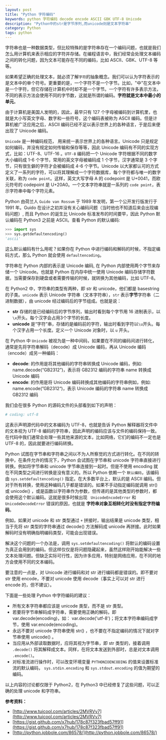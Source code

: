```yaml
---
layout: post
title: "Python 字符编码"
keywords: python 字符编码 decode encode ASCII GBK UTF-8 Unicode
description: "Python中的str是字节序列,而unicode则是文本字符串"
category: Python
tags: python
---
```


字符串也是一种数据类型，但比较特殊的是字符串存在一个编码问题，也就是我们怎么用计算机来表示相应的字符并存储。在编程语言中，我们经常会处理文本编码之间的转化问题，因为文本可能存在不同的编码，比如 ASCII、GBK、UTF-8 等等。

如果希望正确的处理文本，就必须了解`字符`的抽象概念。我们可以认为字符表示的是文本中的单个符号。更重要的是，一个字符不是一个字节。比如，"中"在文本中是一个字符，但它存储在计算机中时却不是一个字节。一个字符有许多表示方法，不同的表示方法会使用不同的字节数，这就是所谓的编码。**字符就是文本中最小的单元**。

由于计算机是美国人发明的，因此，最早只有 127 个字母被编码到计算机里，也就是大小写英文字母、数字和一些符号，这个编码表被称为 ASCII 编码。但是计算机被广泛应用之后，ASCII 编码已经不足以表示世界上的各种语言，于是后来便出现了 Unicode 编码。

`Unicode` 是一种编码规范， 用来统一表示世界上的各种语言。Unicode 只是规定如何编码，并没有规定如何传输和保存等等，因此 Unicode 编码有不同的实现方式，比如：UTF-8、UTF-16 。`UTF-8` 编码把一个 Unicode 字符根据不同的数字大小编码成 1-6 个字节，常用的英文字母被编码成 1 个字节，汉字通常是 3 个字节，只有很生僻的字符才会被编码成 4-6 个字节。Unicode 以大家都认可的方式定义了一系列的字符，可以将其理解成一个字符数据库，每个字符都与唯一的数字关联，称为 `code point`。这样，英文大写字母 A 的 codepoint 是 U+0041，而欧元符号的 codepoint 是 U+20A0。一个文本字符串就是一系列的 `code point`，表示字符串中每个字符元素。

Python 由荷兰人 `Guido van Rossum` 于 1989 年发明，第一个公开发行版发行于 1991 年。Guido 在设计之初并没有关心编码问题（当时他也不知道后来会出现编码问题）, 而且 Python 的诞生比 Unicode 标准发布的时间要早，因此 Python 默认编码在 Python3 之前是 ASCII。查看 Python 的默认编码:

```python
>>> import sys
>>> sys.getdefaultencoding()
'ascii'
```

这么默认编码有什么用呢？如果你在 Python 中进行编码和解码的时候，不指定编码方式，那么 Python 就会使用 `defaultencoding`。

字符串在 Python 内部的表示是 Unicode 编码, 在 Python 内部使用两个字节来存储一个 Unicode。也就是 Python 在内存中统一使用 Unicode 编码存储字符数据，当需要保存到硬盘或者需要传输的时候，就转换为其他编码，比如 UTF-8。

在 Python2 中，字符串的类型有两种，即 str 和 unicode，他们都是 basestring 的子类。`unicode` 表示 Unicode 字符串（文本字符串），`str` 表示**字节**字符串（二进制数据），由 unicode 经过编码后的字节组成。也就是说：

- **str** 存储的是已经编码后的字节序列，输出时看到每个字节用 16 进制表示，以`\x`开头。每个汉字会占用3个字节的长度。
- **unicode** 是“字符”串，存储的是编码前的字符，输出时看到字符以`\u`开头。每个汉字占用一个长度。定义一个 Unicode 对象时，以 `u` 开头。

在 Python 中 `Unicode` 被视为是一种中间码，如果要在不同的编码间进行转化，通常是先将字符串解码（decode）成 Unicode 编码，再从 Unicode 编码（encode）成另一种编码：

- **decode**: 的作用是将其他编码的字符串转换成 Unicode 编码，例如: name.decode(“GB2312”)，表示将 GB2312 编码的字符串 name 转换成 Unicode 编码
- **encode**: 的作用是将 Unicode 编码转换成其他编码的字符串例如，例如: name.encode(”GB2312“)，表示 Unicode 编码的字符串 name 转换成 GB2312 编码

我们会在很多 Python 的源码文件的头部看到如下的声明：

```python
# coding: utf-8
```

这表示声明源代码中的文本编码为 UTF-8，也就是告诉 Python 解释器将文件中的文本视为 UTF-8 编码的字符串，因此声明的编码应该与文件的编码保持一致。在代码中我们通常会处理一些其他来源的文本，比如网络，它们的编码不一定也是 UTF-8 的，因此就要进行编码转换。

Python 试图在字节串和字符串之间以不为人所察觉的方式进行转化。在不同的转换中，在条件允许的情况下，Python 会试图在字节串和 unicode 字符串直接进行转换。例如将字节串和 unicode 字节串连接到一起时。但是不使用 encoding 就在不同类型之间进行转换是没有意义的。所以 Python 依赖一个 `默认编码`，该编码由 `sys.setdefaultencoding()` 指定。在大多数平台上，默认的是 ASCII 编码。但对于所有转换，使用这种编码几乎都是错误的。如果不手动指定编码就调用 str() 或 unicode() ，或是函数以字符串作为参数，但传递的是其他类型的参数时，都会使用这个默认编码。这就是很多时候出现 ` UnicodeEncodeError` 和 ` UnicodeDecodeError` 错误的原因，也就是 **字符串对象互相转化时没有指定字符编码**。

例如，如果对 unicode 和 str 类型通过 `+` 拼接时，输出结果是 unicode 类型，相当于先将 str 类型的字符串通过 decode() 方法解码成 unicode 再拼接。此时如果解码时没有明确指明编码类型，可能会出现错误。

解决这个问题的一个办法是，调用 `sys.setdefaultencoding()` 将默认的编码设置为真正会用到的编码。但这样仅仅是将问题隐藏起来，虽然这样刚开始能解决一些文本处理问题。但缺乏实际可行性，因为许多应用，特别是网络应用，在不同的地方会使用不同的文本编码。

要注意的一点是，对 Unicode 进行编码和对 str 进行编码都是错误的。即不要对 str 使用 encode，不要对 unicode 使用 decode（事实上可以对 str 进行 encode 的，但不建议）。

下面是一些处理 Python 中字符编码的建议：

- 所有文本字符串都应该是 unicode 类型，而不是 str 类型。
- 若要将字节串解码成字符串，需要使用正确的解码，即 var.decode(encoding)，如： var.decode('utf-8')；将文本字符串编码成字节，使用 var.encode(encoding)。
- 永远不要对 unicode 字符串使用 str() ，也不要在不指定编码的情况下就对字节串使用 unicode() 。
- 当应用从外部读取数据时，应将其视为字节串，即 str 类型的，接着调用 `.decode()` 将其解释成文本。同样，在将文本发送到外部时，总是对文本调用 `.encode()`。
- 对标准流进行操作时，可以改变环境变量 `PYTHONIOENCODING` 的值来设置标准流的默认编码， `sys.stdin.encoding` 和 `sys.stdout.encoding` 的值为期望的编码。

以上内容的讨论都仅限于 Python2，在 Python3 中已经修复了这些问题，可以正确的处理 unicode 和字符串。

**参考资料：**

- [http://www.tuicool.com/articles/2MVRVv7](http://www.tuicool.com/articles/2MVRVv7)
- [https://gist.github.com/x7hub/178c87f323fbad57ff91](https://gist.github.com/x7hub/178c87f323fbad57ff91)
- [http://python.jobbole.com/86578/](http://python.jobbole.com/86578/)
